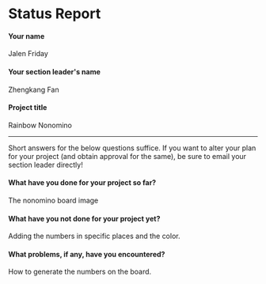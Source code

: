 # Status Report

#### Your name

Jalen Friday

#### Your section leader's name

Zhengkang Fan

#### Project title

Rainbow Nonomino

***

Short answers for the below questions suffice. If you want to alter your plan for your project (and obtain approval for the same), be sure to email your section leader directly!

#### What have you done for your project so far?

The nonomino board image

#### What have you not done for your project yet?

Adding the numbers in specific places and the color.

#### What problems, if any, have you encountered?

How to generate the numbers on the board. 
